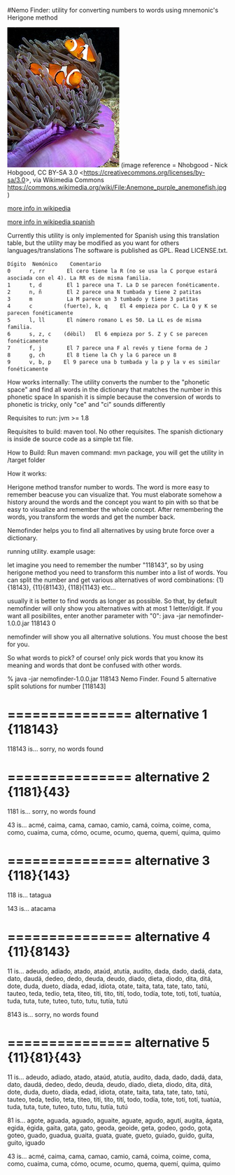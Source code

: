 #Nemo Finder: utility for converting numbers to words using mnemonic's Herigone method

![nemofinder in searching words](anemonefish.jpg?raw=true "Nemofinder") (image reference = Nhobgood - Nick Hobgood, CC BY-SA 3.0 &lt;https://creativecommons.org/licenses/by-sa/3.0&gt;, via Wikimedia Commons 
https://commons.wikimedia.org/wiki/File:Anemone_purple_anemonefish.jpg )



[more info in wikipedia](https://en.wikipedia.org/wiki/Mnemonic_major_system)

[more info in wikipedia spanish](https://es.wikipedia.org/wiki/C%C3%B3digo_mnemot%C3%A9cnico)

Currently this utility is only implemented for Spanish using this translation table, but the utility may be modified as you want for others languages/translations
The software is published as GPL. Read LICENSE.txt.
 
``` [table]
Dígito 	Nemónico 	Comentario
0 	   r, rr 	   El cero tiene la R (no se usa la C porque estará asociada con el 4). La RR es de misma familia.
1 	   t, d 	   El 1 parece una T. La D se parecen fonéticamente.
2 	   n, ñ 	   El 2 parece una N tumbada y tiene 2 patitas
3 	   m 	       La M parece un 3 tumbado y tiene 3 patitas
4 	   c          (fuerte), k, q 	El 4 empieza por C. La Q y K se parecen fonéticamente
5 	   l, ll 	   El número romano L es 50. La LL es de misma familia.
6 	   s, z, c    (débil) 	El 6 empieza por S. Z y C se parecen fonéticamente
7 	   f, j 	   El 7 parece una F al revés y tiene forma de J
8 	   g, ch 	   El 8 tiene la Ch y la G parece un 8
9 	   v, b, p    El 9 parece una b tumbada y la p y la v es similar fonéticamente 
```

How works internally:
The utility converts the number to the "phonetic space" and find all words in the dictionary that matches the number in this phonetic space
In spanish it is simple because the conversion of words to phonetic is tricky, only "ce" and "ci" sounds differently


Requisites to run: jvm >= 1.8

Requisites to build: maven tool. No other requisites. The spanish dictionary is inside de source code as a simple txt file.

How to Build:
Run maven command: mvn package, you will get the utility in /target folder

How it works:

Herigone method transfor number to words. The word is more easy to remember beacuse you can visualize that.
You must elaborate somehow a history around the words and the concept you want to pin with so that be easy to visualize and remember the whole concept.
After remembering the words, you transform the words and get the number back.

Nemofinder helps you to find all alternatives by using brute force over a dictionary.

running utility. example usage:

let imagine you need to remember the number "118143", so by using herigone method you need to transform this number into a list of words. You can split the number and get various alternatives of word combinations:
{1}{18143}, {11}{81143}, {118}{1143} etc...

usually it is better to find words as longer as possible. So that, by default nemofinder will only show you alternatives with at most 1 letter/digit. If you want all posibilites, enter another parameter with "0": java -jar nemofinder-1.0.0.jar 118143 0

nemofinder will show you all alternative solutions. You must choose the best for you. 

So what words to pick?
of course! only pick words that you know its meaning and words that dont be confused with other words.



% java -jar nemofinder-1.0.0.jar 118143
Nemo Finder. Found 5 alternative split solutions for number [118143]


===============
alternative 1 {118143}
===============

118143 is...
sorry, no words found



===============
alternative 2 {1181}{43}
===============

1181 is...
sorry, no words found


43 is...
acmé, caima, cama, camao, camio, camá, coima, coime, coma, como, cuaima, cuma, cómo, ocume, ocumo, quema, quemí, quima, quimo


===============
alternative 3 {118}{143}
===============

118 is...
tatagua

143 is...
atacama


===============
alternative 4 {11}{8143}
===============

11 is...
adeudo, adiado, atado, ataúd, atutía, audito, dada, dado, dadá, data, dato, daudá, dedeo, dedo, deuda, deudo, diado, dieta, diodo, dita, ditá, dote, duda, dueto, díada, edad, idiota, otate, taita, tata, tate, tato, tatú, tauteo, teda, tedio, teta, titeo, titi, tito, tití, todo, todía, tote, toti, totí, tuatúa, tuda, tuta, tute, tuteo, tuto, tutu, tutía, tutú

8143 is...
sorry, no words found



===============
alternative 5 {11}{81}{43}
===============

11 is...
adeudo, adiado, atado, ataúd, atutía, audito, dada, dado, dadá, data, dato, daudá, dedeo, dedo, deuda, deudo, diado, dieta, diodo, dita, ditá, dote, duda, dueto, díada, edad, idiota, otate, taita, tata, tate, tato, tatú, tauteo, teda, tedio, teta, titeo, titi, tito, tití, todo, todía, tote, toti, totí, tuatúa, tuda, tuta, tute, tuteo, tuto, tutu, tutía, tutú

81 is...
agote, aguada, aguado, aguaite, aguate, agudo, agutí, augita, ágata, egida, égida, gaita, gata, gato, geoda, geoide, geta, godeo, godo, gota, goteo, guado, guadua, guaita, guata, guate, gueto, guiado, guido, guita, guito, iguado

43 is...
acmé, caima, cama, camao, camio, camá, coima, coime, coma, como, cuaima, cuma, cómo, ocume, ocumo, quema, quemí, quima, quimo



